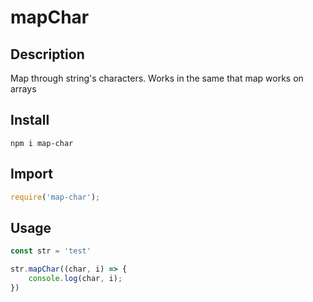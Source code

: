 # mapChar

## Description

Map through string's characters. Works in the same that map works on arrays

## Install 

```
npm i map-char
```

## Import

```Javascript
require('map-char');
```

## Usage 

```Javascript
const str = 'test'

str.mapChar((char, i) => {
    console.log(char, i);
})
```